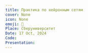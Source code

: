 ```yaml
---
title: Практика по нейронным сетям
cover: None
icon: None
emoji: 🔬
Place: Сберуниверситет
Date: 17 Oct, 2024
Code: 
Presentation: 
---
```


